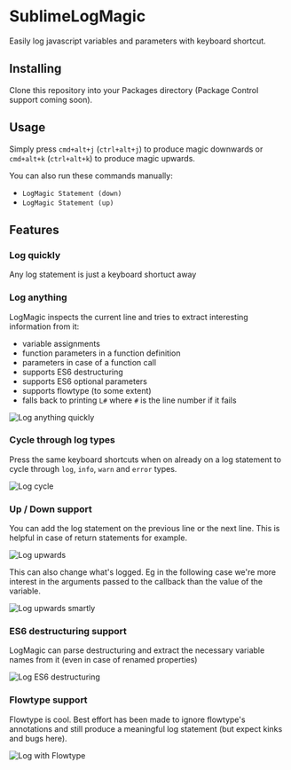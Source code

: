 # SublimeLogMagic

Easily log javascript variables and parameters with keyboard shortcut.


## Installing

Clone this repository into your Packages directory (Package Control support coming soon).

## Usage

Simply press `cmd+alt+j` (`ctrl+alt+j`) to produce magic downwards or `cmd+alt+k` (`ctrl+alt+k`) to produce magic upwards.

You can also run these commands manually:
- `LogMagic Statement (down)`
- `LogMagic Statement (up)`

## Features

### Log quickly

Any log statement is just a keyboard shortuct away

### Log anything

LogMagic inspects the current line and tries to extract interesting information from it:
- variable assignments
- function parameters in a function definition
- parameters in case of a function call
- supports ES6 destructuring
- supports ES6 optional parameters
- supports flowtype (to some extent)
- falls back to printing `L#` where `#` is the line number if it fails

![Log anything quickly](https://github.com/syko/SublimeLogMagic/raw/master/src/images/log-anything.gif "Log anything quickly")

### Cycle through log types

Press the same keyboard shortcuts when on already on a log statement to cycle through `log`,
`info`, `warn` and `error` types.

![Log cycle](https://github.com/syko/SublimeLogMagic/raw/master/src/images/log-anything.gif "Cycling through log levels is a breeze")

### Up / Down support

You can add the log statement on the previous line or the next line. This is helpful in case of return
statements for example.

![Log upwards](https://github.com/syko/SublimeLogMagic/raw/master/src/images/log-up.gif "Log upwards!")

This can also change what's logged. Eg in the following case we're more interest in the
arguments passed to the callback than the value of the variable.

![Log upwards smartly](https://github.com/syko/SublimeLogMagic/raw/master/src/images/log-up-change.gif "Logging upwards changes everything!")

### ES6 destructuring support

LogMagic can parse destructuring and extract the necessary variable names from it (even
in case of renamed properties)

![Log ES6 destructuring](https://github.com/syko/SublimeLogMagic/raw/master/src/images/log-destruct.gif "Supports ES6 Destructuring parameters")

### Flowtype support

Flowtype is cool. Best effort has been made to ignore flowtype's annotations and still produce a meaningful
log statement (but expect kinks and bugs here).

![Log with Flowtype](https://github.com/syko/SublimeLogMagic/raw/master/src/images/log-flowtype.gif "Supports some flowtype")
